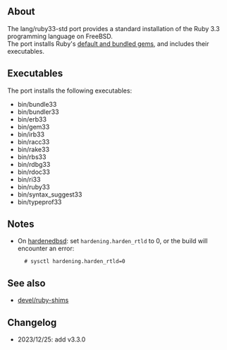 ## About

The lang/ruby33-std port provides a standard installation of the
Ruby 3.3 programming language on FreeBSD. <br>
The port installs Ruby's
[default and bundled gems](https://www.stdgems.org),
and includes their executables.

## Executables

The port installs the following executables:

* bin/bundle33
* bin/bundler33
* bin/erb33
* bin/gem33
* bin/irb33
* bin/racc33
* bin/rake33
* bin/rbs33
* bin/rdbg33
* bin/rdoc33
* bin/ri33
* bin/ruby33
* bin/syntax_suggest33
* bin/typeprof33

## Notes

* On [hardenedbsd](https://hardenedbsd.org): set `hardening.harden_rtld` to 0,
  or the build will encounter an error:

        # sysctl hardening.harden_rtld=0

## See also

* [devel/ruby-shims](https://github.com/0x1eef/ports/tree/main/freebsd/devel/ruby-shims)

## Changelog

* 2023/12/25: add v3.3.0
